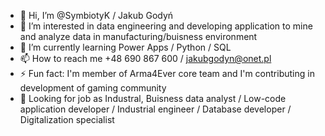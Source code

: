 - 👋 Hi, I’m @SymbiotyK / Jakub Godyń
- 👀 I’m interested in data engineering and developing application to mine and analyze data in manufacturing/buisness environment
- 🌱 I’m currently learning Power Apps / Python / SQL
- 📫 How to reach me +48 690 867 600 / jakubgodyn@onet.pl
- ⚡ Fun fact: I'm member of Arma4Ever core team and I'm contributing in development of gaming community
- 💼 Looking for job as Industral, Buisness data analyst / Low-code application developer / Industrial engineer / Database developer / Digitalization specialist
<!---
SymbiotyK/SymbiotyK is a ✨ special ✨ repository because its `README.md` (this file) appears on your GitHub profile.
You can click the Preview link to take a look at your changes.
--->
